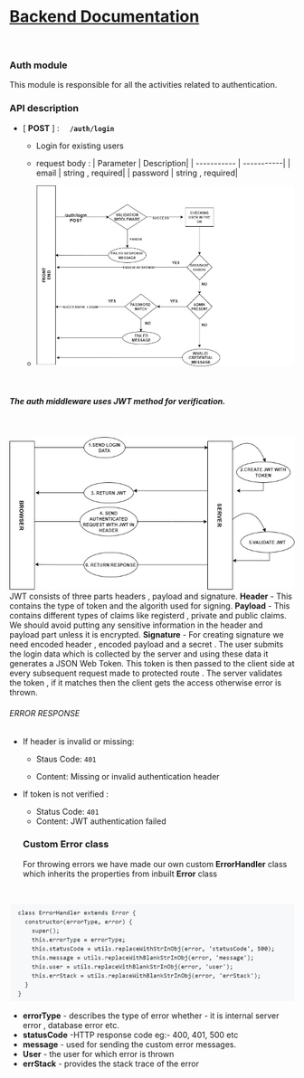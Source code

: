 # <u>Backend Documentation</u>
</br>

### Auth module
This module is responsible for all the activities related to authentication.

### API description
-  [ <b>POST</b> ] : <code> <b> /auth/login </b> </code>
    - Login for existing users
    - request body : 
        | Parameter   | Description|
        | ----------- | -----------|
        | email       | string , required|
        | password    | string , required|

    - ![diagram](images/loginroute.jpg)
    <br>
##### The auth middleware uses JWT method for verification.
<br>

![diagram](images/jwt.jpg)
<br>
JWT consists of three parts headers , payload and signature.
<b>Header</b> - This contains the type of token and the algorith used for signing.
<b>Payload</b> - This contains different types of claims like registerd , private and public claims. We should avoid putting any sensitive information in the header and payload part unless it is encrypted.
<b>Signature</b> - For creating signature we need encoded header , encoded payload and a secret .
The user submits the login data which is collected by the server and using these data it generates a JSON Web Token. This token is then passed to the client side at every subsequent request made to protected route . The server validates the token , if it matches then the client gets the access otherwise error is thrown.

###### ERROR RESPONSE 
- If header is invalid or missing:
  - Staus Code: <code>401</code>

  - Content: Missing or invalid authentication header

- If token is not verified :
  - Status Code: <code>401</code>
  - Content: JWT authentication failed

  ### Custom Error class
  For throwing errors we have made our own custom <b>ErrorHandler</b> class which inherits the properties from inbuilt <b>Error</b> class 
 <br>

  ![diagram](images/error.jpg)
<br>
- <b>errorType</b> - describes the type of error whether - it is internal server error , database error etc.
- <b>statusCode</b> -HTTP response code eg:- 400, 401, 500 etc
- <b>message</b> - used for sending the custom error messages.
- <b>User</b> - the user for which error is thrown
- <b>errStack</b> -  provides the stack trace of the error




